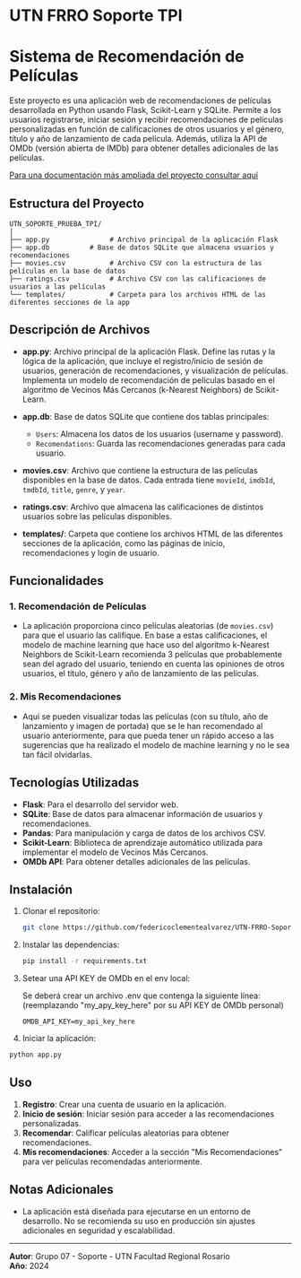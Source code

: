 # UTN FRRO Soporte TPI
# Sistema de Recomendación de Películas

Este proyecto es una aplicación web de recomendaciones de películas desarrollada en Python usando Flask, Scikit-Learn y SQLite. Permite a los usuarios registrarse, iniciar sesión y recibir recomendaciones de películas personalizadas en función de calificaciones de otros usuarios y el género, título y año de lanzamiento de cada película. Además, utiliza la API de OMDb (versión abierta de IMDb) para obtener detalles adicionales de las películas.

[Para una documentación más ampliada del proyecto consultar aquí](Documentación%20TPI%20-%20Grupo%207%20-%20Soporte%202024.pdf)


## Estructura del Proyecto

```
UTN_SOPORTE_PRUEBA_TPI/
│
├── app.py               # Archivo principal de la aplicación Flask
├── app.db          # Base de datos SQLite que almacena usuarios y recomendaciones
├── movies.csv           # Archivo CSV con la estructura de las películas en la base de datos
├── ratings.csv          # Archivo CSV con las calificaciones de usuarios a las películas
└── templates/           # Carpeta para los archivos HTML de las diferentes secciones de la app
```

## Descripción de Archivos

- **app.py**: Archivo principal de la aplicación Flask. Define las rutas y la lógica de la aplicación, que incluye el registro/inicio de sesión de usuarios, generación de recomendaciones, y visualización de películas. Implementa un modelo de recomendación de películas basado en el algoritmo de Vecinos Más Cercanos (k-Nearest Neighbors) de Scikit-Learn.

- **app.db**: Base de datos SQLite que contiene dos tablas principales:
  - `Users`: Almacena los datos de los usuarios (username y password).
  - `Recomendations`: Guarda las recomendaciones generadas para cada usuario.

- **movies.csv**: Archivo que contiene la estructura de las películas disponibles en la base de datos. Cada entrada tiene `movieId`, `imdbId`, `tmdbId`, `title`, `genre`, y `year`.

- **ratings.csv**: Archivo que almacena las calificaciones de distintos usuarios sobre las películas disponibles.

- **templates/**: Carpeta que contiene los archivos HTML de las diferentes secciones de la aplicación, como las páginas de inicio, recomendaciones y login de usuario.

## Funcionalidades

### 1. Recomendación de Películas
- La aplicación proporciona cinco películas aleatorias (de `movies.csv`) para que el usuario las califique. En base a estas calificaciones, el modelo de machine learning que hace uso del algoritmo k-Nearest Neighbors de Scikit-Learn recomienda 3 películas que probablemente sean del agrado del usuario, teniendo en cuenta las opiniones de otros usuarios, el título, género y año de lanzamiento de las películas.

### 2. Mis Recomendaciones
- Aquí se pueden visualizar todas las películas (con su título, año de lanzamiento y imagen de portada) que se le han recomendado al usuario anteriormente, para que pueda tener un rápido acceso a las sugerencias que ha realizado el modelo de machine learning y no le sea tan fácil olvidarlas.

## Tecnologías Utilizadas

- **Flask**: Para el desarrollo del servidor web.
- **SQLite**: Base de datos para almacenar información de usuarios y recomendaciones.
- **Pandas**: Para manipulación y carga de datos de los archivos CSV.
- **Scikit-Learn**: Biblioteca de aprendizaje automático utilizada para implementar el modelo de Vecinos Más Cercanos.
- **OMDb API**: Para obtener detalles adicionales de las películas.

## Instalación

1. Clonar el repositorio:
   ```bash
   git clone https://github.com/federicoclementealvarez/UTN-FRRO-Soporte-TPI.git
   ```
2. Instalar las dependencias:
   ```bash
   pip install -r requirements.txt
   ```
3. Setear una API KEY de OMDb en el env local:

   Se deberá crear un archivo .env que contenga la siguiente línea: (reemplazando "my_apy_key_here" por su API KEY de OMDb personal)
   ```
   OMDB_API_KEY=my_api_key_here
   ```
 4. Iniciar la aplicación:
   ```bash
   python app.py
   ```

## Uso

1. **Registro**: Crear una cuenta de usuario en la aplicación.
2. **Inicio de sesión**: Iniciar sesión para acceder a las recomendaciones personalizadas.
3. **Recomendar**: Calificar películas aleatorias para obtener recomendaciones.
4. **Mis recomendaciones**: Acceder a la sección "Mis Recomendaciones" para ver películas recomendadas anteriormente.

## Notas Adicionales
- La aplicación está diseñada para ejecutarse en un entorno de desarrollo. No se recomienda su uso en producción sin ajustes adicionales en seguridad y escalabilidad.

---

**Autor**: Grupo 07 - Soporte - UTN Facultad Regional Rosario  
**Año**: 2024
